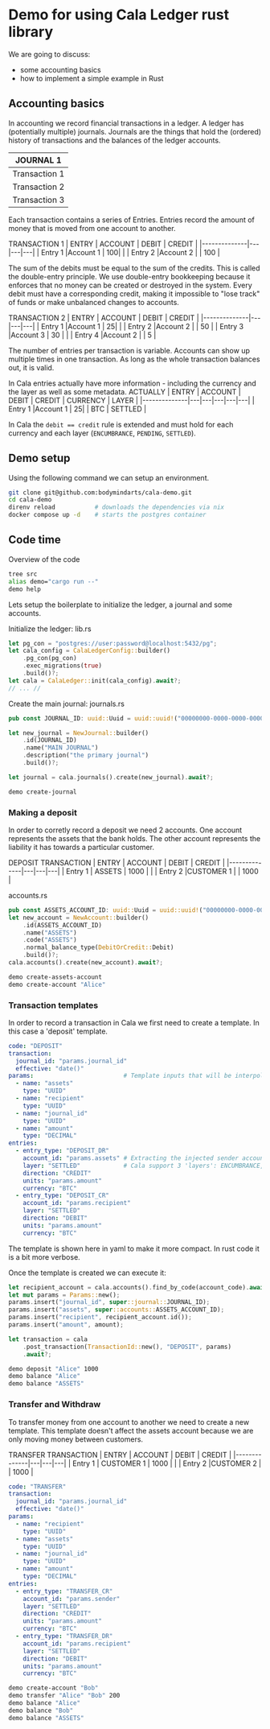# Demo for using Cala Ledger rust library

We are going to discuss:
- some accounting basics
- how to implement a simple example in Rust

## Accounting basics

In accounting we record financial transactions in a ledger.
A ledger has (potentially multiple) journals.
Journals are the things that hold the (ordered) history of transactions
and the balances of the ledger accounts.

| JOURNAL 1     |
|--------------|
| Transaction 1|
| Transaction 2|
| Transaction 3|


Each transaction contains a series of Entries.
Entries record the amount of money that is moved from one account to another.

TRANSACTION 1
| ENTRY        | ACCOUNT  | DEBIT | CREDIT |
|--------------|---|---|---|
| Entry 1      |Account 1 | 100| |
| Entry 2      |Account 2 | | 100 |

The sum of the debits must be equal to the sum of the credits.
This is called the double-entry principle.
We use double-entry bookkeeping because it enforces that no money can be created or destroyed in the system.
Every debit must have a corresponding credit, making it impossible to "lose track" of funds or make unbalanced changes to accounts.

TRANSACTION 2
| ENTRY        | ACCOUNT  | DEBIT | CREDIT |
|--------------|---|---|---|
| Entry 1      |Account 1 | 25| |
| Entry 2      |Account 2 | | 50 |
| Entry 3      |Account 3 | 30 |  |
| Entry 4      |Account 2 | | 5 |

The number of entries per transaction is variable.
Accounts can show up multiple times in one transaction.
As long as the whole transaction balances out, it is valid.


In Cala entries actually have more information - including the currency and the layer as well as some metadata.
ACTUALLY
| ENTRY        | ACCOUNT  | DEBIT | CREDIT | CURRENCY | LAYER |
|--------------|---|---|---|---|---|
| Entry 1      |Account 1 | 25| | BTC | SETTLED |


In Cala the `debit == credit` rule is extended and must hold for each currency and each layer (`ENCUMBRANCE`, `PENDING`, `SETTLED`).

## Demo setup

Using the following command we can setup an environment.

```sh
git clone git@github.com:bodymindarts/cala-demo.git
cd cala-demo
direnv reload           # downloads the dependencies via nix
docker compose up -d    # starts the postgres container
```

## Code time
Overview of the code

```sh
tree src
alias demo="cargo run --"
demo help
```

Lets setup the boilerplate to initialize the ledger, a journal and some accounts.

Initialize the ledger:
lib.rs
```rust
let pg_con = "postgres://user:password@localhost:5432/pg";
let cala_config = CalaLedgerConfig::builder()
    .pg_con(pg_con)
    .exec_migrations(true)
    .build()?;
let cala = CalaLedger::init(cala_config).await?;
// ... //
```

Create the main journal:
journals.rs
```rust
pub const JOURNAL_ID: uuid::Uuid = uuid::uuid!("00000000-0000-0000-0000-000000000000");

let new_journal = NewJournal::builder()
    .id(JOURNAL_ID)
    .name("MAIN JOURNAL")
    .description("the primary journal")
    .build()?;

let journal = cala.journals().create(new_journal).await?;
```

```sh
demo create-journal
```
### Making a deposit

In order to corretly record a deposit we need 2 accounts.
One account represents the assets that the bank holds.
The other account represents the liability it has towards a particular customer.

DEPOSIT TRANSACTION
| ENTRY        | ACCOUNT  | DEBIT | CREDIT |
|--------------|---|---|---|
| Entry 1      | ASSETS | 1000 | |
| Entry 2      |CUSTOMER 1 | | 1000 |

accounts.rs
```rust
pub const ASSETS_ACCOUNT_ID: uuid::Uuid = uuid::uuid!("00000000-0000-0000-0000-000000000000");
let new_account = NewAccount::builder()
    .id(ASSETS_ACCOUNT_ID)
    .name("ASSETS")
    .code("ASSETS")
    .normal_balance_type(DebitOrCredit::Debit)
    .build()?;
cala.accounts().create(new_account).await?;
```

```sh
demo create-assets-account
demo create-account "Alice"
```
### Transaction templates
In order to record a transaction in Cala we first need to create a template.
In this case a 'deposit' template.

```yaml
code: "DEPOSIT"
transaction:
  journal_id: "params.journal_id"
  effective: "date()"
params:                         # Template inputs that will be interpolated into the transaction
  - name: "assets"
    type: "UUID"
  - name: "recipient"
    type: "UUID"
  - name: "journal_id"
    type: "UUID"
  - name: "amount"
    type: "DECIMAL"
entries:
  - entry_type: "DEPOSIT_DR"
    account_id: "params.assets" # Extracting the injected sender account from params
    layer: "SETTLED"            # Cala support 3 'layers': ENCUMBRANCE, PENDING, SETTLED
    direction: "CREDIT"
    units: "params.amount"
    currency: "BTC"
  - entry_type: "DEPOSIT_CR"
    account_id: "params.recipient"
    layer: "SETTLED"
    direction: "DEBIT"
    units: "params.amount"
    currency: "BTC"
```

The template is shown here in yaml to make it more compact.
In rust code it is a bit more verbose.

Once the template is created we can execute it:
```rust
let recipient_account = cala.accounts().find_by_code(account_code).await?;
let mut params = Params::new();
params.insert("journal_id", super::journal::JOURNAL_ID);
params.insert("assets", super::accounts::ASSETS_ACCOUNT_ID);
params.insert("recipient", recipient_account.id());
params.insert("amount", amount);

let transaction = cala
    .post_transaction(TransactionId::new(), "DEPOSIT", params)
    .await?;
```

```sh
demo deposit "Alice" 1000
demo balance "Alice"
demo balance "ASSETS"
```

### Transfer and Withdraw

To transfer money from one account to another we need to create a new template.
This template doesn't affect the assets account because we are only moving money between customers.

TRANSFER TRANSACTION
| ENTRY        | ACCOUNT  | DEBIT | CREDIT |
|--------------|---|---|---|
| Entry 1      | CUSTOMER 1 | 1000 | |
| Entry 2      |CUSTOMER 2 | | 1000 |

```yaml
code: "TRANSFER"
transaction:
  journal_id: "params.journal_id"
  effective: "date()"
params:
  - name: "recipient"
    type: "UUID"
  - name: "assets"
    type: "UUID"
  - name: "journal_id"
    type: "UUID"
  - name: "amount"
    type: "DECIMAL"
entries:
  - entry_type: "TRANSFER_CR"
    account_id: "params.sender"
    layer: "SETTLED"
    direction: "CREDIT"
    units: "params.amount"
    currency: "BTC"
  - entry_type: "TRANSFER_DR"
    account_id: "params.recipient"
    layer: "SETTLED"
    direction: "DEBIT"
    units: "params.amount"
    currency: "BTC"
```

```sh
demo create-account "Bob"
demo transfer "Alice" "Bob" 200
demo balance "Alice"
demo balance "Bob"
demo balance "ASSETS"
```
